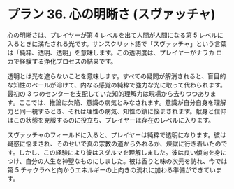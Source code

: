 # プラン 36. 心の明晰さ (スヴァッチャ)

心の明晰さは、プレイヤーが第 4 レベルを出て人間が人間になる第 5 レベルに入るときに満たされる光です。サンスクリット語で「スヴァッチャ」という言葉は「純粋、透明、透明」を意味します。この透明度は、プレイヤーがナラカ ロカで経験する浄化プロセスの結果です。

透明とは光を遮らないことを意味します。すべての疑問が解消されると、盲目的な知性のベールが溶けて、内なる感覚の純粋で強力な光に取って代わられます。最初の 3 つのセンターを支配していた知的理解力は現場から去りつつあります。ここでは、推論は欠陥、意識の病気とみなされます。意識が自分自身を理解力と同一視するとき、それは理性の病気、知性の鎖に悩まされます。献身と信仰はこの状態を克服するのに役立ち、プレイヤーは存在のレベルに入ります。

スヴァッチャのフィールドに入ると、プレイヤーは純粋で透明になります。彼は疑惑に悩まされ、そのせいで真の宗教の道から外れるか、煉獄に行き着いたのです。しかし、この経験により彼はスダルマを理解しました。彼は良い傾向を身につけ、自分の人生を神聖なものにしました。彼は香りと味の次元を訪れ、今では第 5 チャクラへと向かうエネルギーの上向きの流れに加わる準備ができています。
